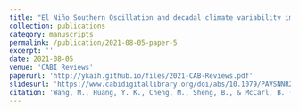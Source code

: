 ```yaml
---
title: "El Niño Southern Oscillation and decadal climate variability impacts on crop yields and adaptation value"
collection: publications
category: manuscripts
permalink: /publication/2021-08-05-paper-5
excerpt: ''
date: 2021-08-05
venue: 'CABI Reviews'
paperurl: 'http://ykaih.github.io/files/2021-CAB-Reviews.pdf'
slidesurl: 'https://www.cabidigitallibrary.org/doi/abs/10.1079/PAVSNNR202116043'
citation: 'Wang, M., Huang, Y. K., Cheng, M., Sheng, B., & McCarl, B. (2021). &quot;El Niño Southern Oscillation and decadal climate variability impacts on crop yields and adaptation value.&quot; <i>CABI Reviews</i>. 2021.'
---
```

